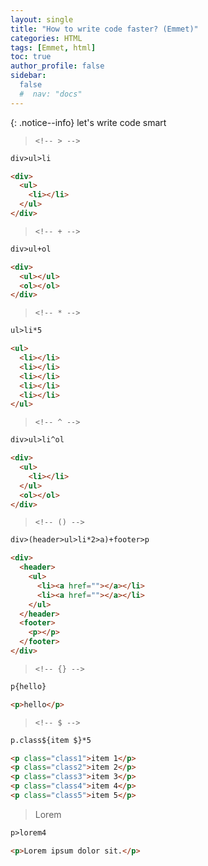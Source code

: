 ```yaml
---
layout: single
title: "How to write code faster? (Emmet)"
categories: HTML
tags: [Emmet, html]
toc: true
author_profile: false
sidebar:
  false
  #  nav: "docs"
---
```


{: .notice--info}
let's write code smart

> `<!-- > -->`

```html
div>ul>li

<div>
  <ul>
    <li></li>
  </ul>
</div>
```

> `<!-- + -->`

```html
div>ul+ol

<div>
  <ul></ul>
  <ol></ol>
</div>
```

> `<!-- * -->`

```html
ul>li*5

<ul>
  <li></li>
  <li></li>
  <li></li>
  <li></li>
  <li></li>
</ul>
```

> `<!-- ^ -->`

```html
div>ul>li^ol

<div>
  <ul>
    <li></li>
  </ul>
  <ol></ol>
</div>
```

> `<!-- () -->`

```html
div>(header>ul>li*2>a)+footer>p

<div>
  <header>
    <ul>
      <li><a href=""></a></li>
      <li><a href=""></a></li>
    </ul>
  </header>
  <footer>
    <p></p>
  </footer>
</div>
```

> `<!-- {} -->`

```html
p{hello}

<p>hello</p>
```

> `<!-- $ -->`

```html
p.class${item $}*5

<p class="class1">item 1</p>
<p class="class2">item 2</p>
<p class="class3">item 3</p>
<p class="class4">item 4</p>
<p class="class5">item 5</p>
```

> Lorem

```html
p>lorem4

<p>Lorem ipsum dolor sit.</p>
```
